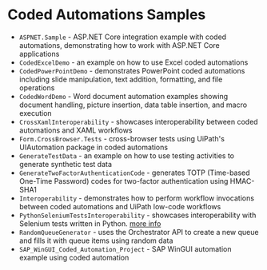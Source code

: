 # Coded Automations Samples
- `ASPNET.Sample` - ASP.NET Core integration example with coded automations, demonstrating how to work with ASP.NET Core applications
- `CodedExcelDemo` - an example on how to use Excel coded automations
- `CodedPowerPointDemo` - demonstrates PowerPoint coded automations including slide manipulation, text addition, formatting, and file operations
- `CodedWordDemo` - Word document automation examples showing document handling, picture insertion, data table insertion, and macro execution
- `CrossXamlInteroperability` - showcases interoperability between coded automations and XAML workflows
- `Form.CrossBrowser.Tests` - cross-browser tests using UiPath's UIAutomation package in coded automations
- `GenerateTestData` - an example on how to use testing activities to generate synthetic test data
- `GenerateTwoFactorAuthenticationCode` - generates TOTP (Time-based One-Time Password) codes for two-factor authentication using HMAC-SHA1
- `Interoperability` - demonstrates how to perform workflow invocations between coded automations and UiPath low-code workflows
- `PythonSeleniumTestsInteroperability` - showcases interoperability with Selenium tests written in Python. [more info](https://github.com/UiPath/codedautomations-samples/tree/main/PythonSeleniumTestsInteroperability)
- `RandomQueueGenerator` - uses the Orchestrator API to create a new queue and fills it with queue items using random data
- `SAP_WinGUI_Coded_Automation_Project` - SAP WinGUI automation example using coded automation
